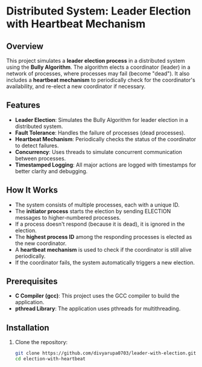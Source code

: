 # Distributed System: Leader Election with Heartbeat Mechanism

## Overview

This project simulates a **leader election process** in a distributed system using the **Bully Algorithm**. The algorithm elects a coordinator (leader) in a network of processes, where processes may fail (become "dead"). It also includes a **heartbeat mechanism** to periodically check for the coordinator's availability, and re-elect a new coordinator if necessary.

## Features

- **Leader Election**: Simulates the Bully Algorithm for leader election in a distributed system.
- **Fault Tolerance**: Handles the failure of processes (dead processes).
- **Heartbeat Mechanism**: Periodically checks the status of the coordinator to detect failures.
- **Concurrency**: Uses threads to simulate concurrent communication between processes.
- **Timestamped Logging**: All major actions are logged with timestamps for better clarity and debugging.

## How It Works

- The system consists of multiple processes, each with a unique ID.
- The **initiator process** starts the election by sending ELECTION messages to higher-numbered processes.
- If a process doesn't respond (because it is dead), it is ignored in the election.
- The **highest process ID** among the responding processes is elected as the new coordinator.
- A **heartbeat mechanism** is used to check if the coordinator is still alive periodically.
- If the coordinator fails, the system automatically triggers a new election.

## Prerequisites

- **C Compiler (gcc)**: This project uses the GCC compiler to build the application.
- **pthread Library**: The application uses pthreads for multithreading.

## Installation

1. Clone the repository:
   ```bash
   git clone https://github.com/divyarupa0703/leader-with-election.git
   cd election-with-heartbeat
    ```
